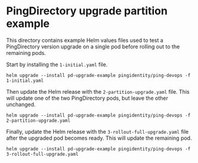 # PingDirectory upgrade partition example
This directory contains example Helm values files used to test a PingDirectory version upgrade on a single pod before rolling out to the remaining pods.

Start by installing the `1-initial.yaml` file.
```
helm upgrade --install pd-upgrade-example pingidentity/ping-devops -f 1-initial.yaml
```

Then update the Helm release with the `2-partition-upgrade.yaml` file. This will update one of the two PingDirectory pods, but leave the other unchanged.
```
helm upgrade --install pd-upgrade-example pingidentity/ping-devops -f 2-partition-upgrade.yaml
```

Finally, update the Helm release with the `3-rollout-full-upgrade.yaml` file after the upgraded pod becomes ready. This will update the remaining pod.
```
helm upgrade --install pd-upgrade-example pingidentity/ping-devops -f 3-rollout-full-upgrade.yaml
```